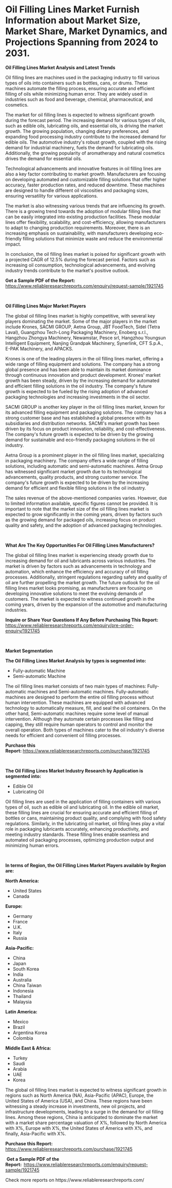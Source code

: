 <p><h1>Oil Filling Lines Market Furnish Information about Market Size, Market Share, Market Dynamics, and Projections Spanning from 2024 to 2031.</h1></p><p><strong>Oil Filling Lines Market Analysis and Latest Trends</strong></p>
<p><p>Oil filling lines are machines used in the packaging industry to fill various types of oils into containers such as bottles, cans, or drums. These machines automate the filling process, ensuring accurate and efficient filling of oils while minimizing human error. They are widely used in industries such as food and beverage, chemical, pharmaceutical, and cosmetics.</p><p>The market for oil filling lines is expected to witness significant growth during the forecast period. The increasing demand for various types of oils, such as edible oils, lubricating oils, and essential oils, is driving the market growth. The growing population, changing dietary preferences, and expanding food processing industry contribute to the increased demand for edible oils. The automotive industry's robust growth, coupled with the rising demand for industrial machinery, fuels the demand for lubricating oils. Additionally, the growing popularity of aromatherapy and natural cosmetics drives the demand for essential oils.</p><p>Technological advancements and innovative features in oil filling lines are also a key factor contributing to market growth. Manufacturers are focusing on developing automated and customizable filling solutions that offer higher accuracy, faster production rates, and reduced downtime. These machines are designed to handle different oil viscosities and packaging sizes, ensuring versatility for various applications.</p><p>The market is also witnessing various trends that are influencing its growth. There is a growing trend towards the adoption of modular filling lines that can be easily integrated into existing production facilities. These modular lines offer flexibility, scalability, and cost-efficiency, allowing manufacturers to adapt to changing production requirements. Moreover, there is an increasing emphasis on sustainability, with manufacturers developing eco-friendly filling solutions that minimize waste and reduce the environmental impact.</p><p>In conclusion, the oil filling lines market is poised for significant growth with a projected CAGR of 12.5% during the forecast period. Factors such as increasing oil consumption, technological advancements, and evolving industry trends contribute to the market's positive outlook.</p></p>
<p><strong>Get a Sample PDF of the Report:&nbsp;</strong> <a href="https://www.reliableresearchreports.com/enquiry/request-sample/1921745">https://www.reliableresearchreports.com/enquiry/request-sample/1921745</a></p>
<p>&nbsp;</p>
<p><strong>Oil Filling Lines Major Market Players</strong></p>
<p><p>The global oil filling lines market is highly competitive, with several key players dominating the market. Some of the major players in the market include Krones, SACMI GROUP, Aetna Group, JBT FoodTech, Sidel (Tetra Laval), Guangzhou Tech-Long Packaging Machinery, Enoberg s.r.l., Hangzhou Zhongya Machinery, Newamstar, Pesce srl, Hangzhou Youngsun Intelligent Equipment, Nanjing Grandpak Machinery, Synerlink, CFT S.p.A., E-PAK Machinery, and APACKS.</p><p>Krones is one of the leading players in the oil filling lines market, offering a wide range of filling equipment and solutions. The company has a strong global presence and has been able to maintain its market dominance through continuous innovation and product development. Krones' market growth has been steady, driven by the increasing demand for automated and efficient filling solutions in the oil industry. The company's future growth is expected to be fueled by the rising adoption of advanced packaging technologies and increasing investments in the oil sector.</p><p>SACMI GROUP is another key player in the oil filling lines market, known for its advanced filling equipment and packaging solutions. The company has a strong customer base and has established a global presence with its subsidiaries and distribution networks. SACMI's market growth has been driven by its focus on product innovation, reliability, and cost-effectiveness. The company's future growth is expected to be driven by the growing demand for sustainable and eco-friendly packaging solutions in the oil industry.</p><p>Aetna Group is a prominent player in the oil filling lines market, specializing in packaging machinery. The company offers a wide range of filling solutions, including automatic and semi-automatic machines. Aetna Group has witnessed significant market growth due to its technological advancements, quality products, and strong customer service. The company's future growth is expected to be driven by the increasing demand for efficient and flexible filling solutions in the oil industry.</p><p>The sales revenue of the above-mentioned companies varies. However, due to limited information available, specific figures cannot be provided. It is important to note that the market size of the oil filling lines market is expected to grow significantly in the coming years, driven by factors such as the growing demand for packaged oils, increasing focus on product quality and safety, and the adoption of advanced packaging technologies.</p></p>
<p>&nbsp;</p>
<p><strong>What Are The Key Opportunities For Oil Filling Lines Manufacturers?</strong></p>
<p><p>The global oil filling lines market is experiencing steady growth due to increasing demand for oil and lubricants across various industries. The market is driven by factors such as advancements in technology and automation, which enhance the efficiency and accuracy of oil filling processes. Additionally, stringent regulations regarding safety and quality of oil are further propelling the market growth. The future outlook for the oil filling lines market looks promising, as manufacturers are focusing on developing innovative solutions to meet the evolving demands of customers. The market is expected to witness continued growth in the coming years, driven by the expansion of the automotive and manufacturing industries.</p></p>
<p><strong>Inquire or Share Your Questions If Any Before Purchasing This Report:</strong> <a href="https://www.reliableresearchreports.com/enquiry/pre-order-enquiry/1921745">https://www.reliableresearchreports.com/enquiry/pre-order-enquiry/1921745</a></p>
<p>&nbsp;</p>
<p><strong>Market Segmentation</strong></p>
<p><strong>The Oil Filling Lines Market Analysis by types is segmented into:</strong></p>
<p><ul><li>Fully-automatic Machine</li><li>Semi-automatic Machine</li></ul></p>
<p><p>The oil filling lines market consists of two main types of machines: Fully-automatic machines and Semi-automatic machines. Fully-automatic machines are designed to perform the entire oil filling process without human intervention. These machines are equipped with advanced technology to automatically measure, fill, and seal the oil containers. On the other hand, Semi-automatic machines require some level of manual intervention. Although they automate certain processes like filling and capping, they still require human operators to control and monitor the overall operation. Both types of machines cater to the oil industry's diverse needs for efficient and convenient oil filling processes.</p></p>
<p><strong>Purchase this Report:&nbsp;</strong><a href="https://www.reliableresearchreports.com/purchase/1921745">https://www.reliableresearchreports.com/purchase/1921745</a></p>
<p>&nbsp;</p>
<p><strong>The Oil Filling Lines Market Industry Research by Application is segmented into:</strong></p>
<p><ul><li>Edible Oil</li><li>Lubricating Oil</li></ul></p>
<p><p>Oil filling lines are used in the application of filling containers with various types of oil, such as edible oil and lubricating oil. In the edible oil market, these filling lines are crucial for ensuring accurate and efficient filling of bottles or cans, maintaining product quality, and complying with food safety regulations. Similarly, in the lubricating oil market, oil filling lines play a vital role in packaging lubricants accurately, enhancing productivity, and meeting industry standards. These filling lines enable seamless and automated oil packaging processes, optimizing production output and minimizing human errors.</p></p>
<p>&nbsp;</p>
<p><strong>In terms of Region, the Oil Filling Lines Market Players available by Region are:</strong></p>
<p>
    <p> <strong> North America: </strong>
        <ul>
            <li>United States</li>
            <li>Canada</li>
        </ul>
        </p> 
    <p> <strong> Europe: </strong>
        <ul>
            <li>Germany</li>
            <li>France</li>
            <li>U.K.</li>
            <li>Italy</li>
            <li>Russia</li>
        </ul>
        </p> 
    <p> <strong> Asia-Pacific: </strong>
        <ul>
            <li>China</li>
            <li>Japan</li>
            <li>South Korea</li>
            <li>India</li>
            <li>Australia</li>
            <li>China Taiwan</li>
            <li>Indonesia</li>
            <li>Thailand</li>
            <li>Malaysia</li>
        </ul>
        </p> 
    <p> <strong> Latin America: </strong>
        <ul>
            <li>Mexico</li>
            <li>Brazil</li>
            <li>Argentina Korea</li>
            <li>Colombia</li>
        </ul>
        </p> 
    <p> <strong> Middle East & Africa: </strong>
        <ul>
            <li>Turkey</li>
            <li>Saudi</li>
            <li>Arabia</li>
            <li>UAE</li>
            <li>Korea</li>
        </ul>
    </p>
    </p>
<p><p>The global oil filling lines market is expected to witness significant growth in regions such as North America (NA), Asia-Pacific (APAC), Europe, the United States of America (USA), and China. These regions have been witnessing a steady increase in investments, new oil projects, and infrastructure developments, leading to a surge in the demand for oil filling lines. Among these regions, China is anticipated to dominate the market with a market share percentage valuation of X%, followed by North America with X%, Europe with X%, the United States of America with X%, and finally, Asia-Pacific with X%.</p></p>
<p><strong>Purchase this Report: </strong><a href="https://www.reliableresearchreports.com/purchase/1921745">https://www.reliableresearchreports.com/purchase/1921745</a></p>
<p>&nbsp;<strong>Get a Sample PDF of the Report:&nbsp;&nbsp;</strong><a href="https://www.reliableresearchreports.com/enquiry/request-sample/1921745">https://www.reliableresearchreports.com/enquiry/request-sample/1921745</a></p>
<p><strong></strong></p>
<p>Check more reports on https://www.reliableresearchreports.com/</p>
